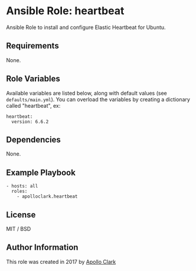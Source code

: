 # Ansible Role: heartbeat

Ansible Role to install and configure Elastic Heartbeat for Ubuntu.


## Requirements

None.

## Role Variables

Available variables are listed below, along with default values (see `defaults/main.yml`).
You can overload the variables by creating a dictionary called "heartbeat", ex:

    heartbeat:
      version: 6.6.2

## Dependencies

None.

## Example Playbook

    - hosts: all
      roles:
        - apolloclark.heartbeat

## License

MIT / BSD

## Author Information

This role was created in 2017 by [Apollo Clark](https://www.apolloclark.com/)
